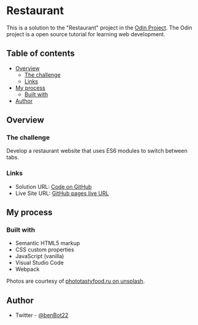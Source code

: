 # Restaurant

This is a solution to the "Restaurant" project in the [Odin Project](https://www.theodinproject.com/lessons/node-path-javascript-restaurant-page). The Odin project is a open source tutorial for learning web development.

## Table of contents

- [Overview](#overview)
  - [The challenge](#the-challenge)
  - [Links](#links)
- [My process](#my-process)
  - [Built with](#built-with)
- [Author](#author)

## Overview

### The challenge

Develop a restaurant website that uses ES6 modules to switch between tabs.

### Links

- Solution URL: [Code on GitHub](https://github.com/Ben-Bot-22/restaurant-page)
- Live Site URL: [GitHub pages live URL](https://ben-bot-22.github.io/restaurant-page/)

## My process

### Built with

- Semantic HTML5 markup
- CSS custom properties
- JavaScript (vanilla)
- Visual Studio Code
- Webpack

Photos are courtesy of [phototastyfood.ru on unsplash](https://unsplash.com/@phototastyfood).

## Author

- Twitter - [@benBot22](https://www.twitter.com/benBot22)
